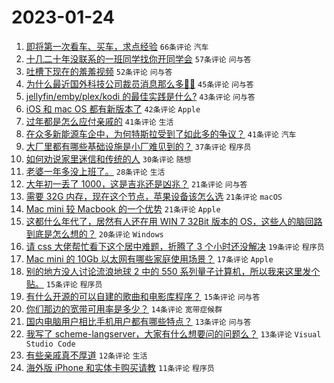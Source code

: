 # 2023-01-24

1. [即将第一次看车、买车，求点经验](https://www.v2ex.com/t/910425) `66条评论` `汽车`
1. [十几二十年没联系的一班同学找你开同学会](https://www.v2ex.com/t/910411) `57条评论` `问与答`
1. [吐槽下现在的羞羞视频](https://www.v2ex.com/t/910418) `52条评论` `问与答`
1. [为什么最近国外科技公司裁员消息那么多😶‍🌫️](https://www.v2ex.com/t/910414) `45条评论` `问与答`
1. [jellyfin/emby/plex/kodi 的最佳实践是什么?](https://www.v2ex.com/t/910440) `43条评论` `问与答`
1. [iOS 和 mac OS 都有新版本了](https://www.v2ex.com/t/910409) `42条评论` `Apple`
1. [过年都是怎么应付亲戚的](https://www.v2ex.com/t/910415) `41条评论` `生活`
1. [在众多新能源车企中，为何特斯拉受到了如此多的争议？](https://www.v2ex.com/t/910443) `41条评论` `汽车`
1. [大厂里都有哪些基础设施是小厂难见到的？](https://www.v2ex.com/t/910430) `37条评论` `程序员`
1. [如何劝说家里迷信和传统的人](https://www.v2ex.com/t/910469) `30条评论` `随想`
1. [老婆一年多没上班了。](https://www.v2ex.com/t/910475) `28条评论` `生活`
1. [大年初一丢了 1000，这是吉兆还是凶兆？](https://www.v2ex.com/t/910487) `21条评论` `问与答`
1. [需要 32G 内存，现在这个节点，苹果设备该怎么选](https://www.v2ex.com/t/910434) `21条评论` `macOS`
1. [Mac mini 较 Macbook 的一个优势](https://www.v2ex.com/t/910421) `21条评论` `Apple`
1. [这都什么年代了，居然有人还在用 WIN 7 32Bit 版本的 OS，这些人的脑回路到底是怎么想的？](https://www.v2ex.com/t/910471) `20条评论` `Windows`
1. [请 css 大佬帮忙看下这个居中难题，折腾了 3 个小时还没解决](https://www.v2ex.com/t/910482) `19条评论` `程序员`
1. [Mac mini 的 10Gb 以太网有哪些家庭使用场景？](https://www.v2ex.com/t/910449) `17条评论` `Apple`
1. [别的地方没人讨论流浪地球 2 中的 550 系列量子计算机，所以我来这里发个贴。](https://www.v2ex.com/t/910450) `15条评论` `程序员`
1. [有什么开源的可以自建的歌曲和电影库程序？](https://www.v2ex.com/t/910412) `15条评论` `问与答`
1. [你们那边的宽带可用率是多少？](https://www.v2ex.com/t/910493) `14条评论` `宽带症候群`
1. [国内电脑用户相比手机用户都有哪些特点？](https://www.v2ex.com/t/910420) `13条评论` `问与答`
1. [我写了 scheme-langserver，大家有什么想要问的问题么？](https://www.v2ex.com/t/910417) `13条评论` `Visual Studio Code`
1. [有些亲戚真不厚道](https://www.v2ex.com/t/910481) `12条评论` `生活`
1. [海外版 iPhone 和实体卡购买请教](https://www.v2ex.com/t/910444) `11条评论` `程序员`
